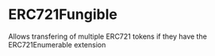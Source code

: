 # ERC721Fungible





Allows transfering of multiple ERC721 tokens if they have the ERC721Enumerable extension





